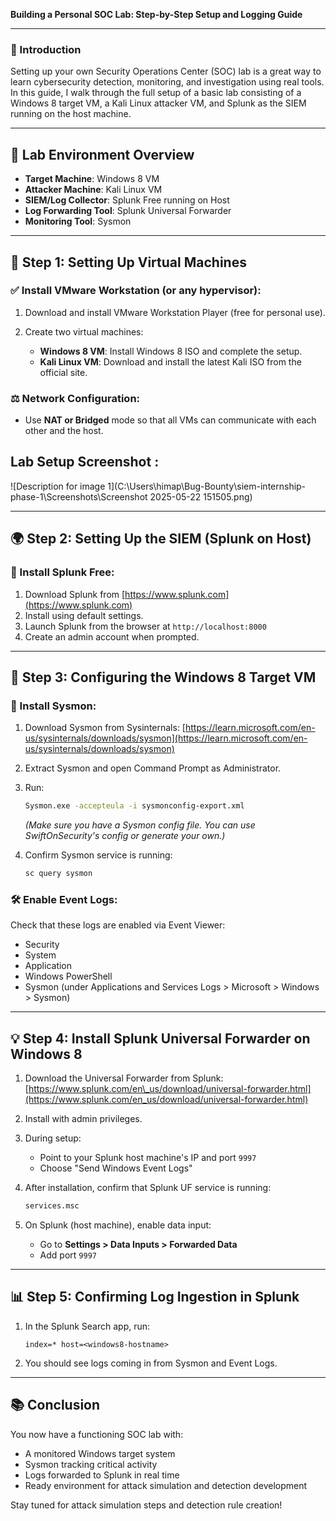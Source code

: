 **Building a Personal SOC Lab: Step-by-Step Setup and Logging Guide**

---

### 📁 Introduction

Setting up your own Security Operations Center (SOC) lab is a great way to learn cybersecurity detection, monitoring, and investigation using real tools. In this guide, I walk through the full setup of a basic lab consisting of a Windows 8 target VM, a Kali Linux attacker VM, and Splunk as the SIEM running on the host machine.

---

## 🚀 Lab Environment Overview

* **Target Machine**: Windows 8 VM
* **Attacker Machine**: Kali Linux VM
* **SIEM/Log Collector**: Splunk Free running on Host
* **Log Forwarding Tool**: Splunk Universal Forwarder
* **Monitoring Tool**: Sysmon

---

## 📅 Step 1: Setting Up Virtual Machines

### ✅ Install VMware Workstation (or any hypervisor):

1. Download and install VMware Workstation Player (free for personal use).
2. Create two virtual machines:

   * **Windows 8 VM**: Install Windows 8 ISO and complete the setup.
   * **Kali Linux VM**: Download and install the latest Kali ISO from the official site.

### ⚖️ Network Configuration:

* Use **NAT or Bridged** mode so that all VMs can communicate with each other and the host.

## Lab Setup Screenshot :
![Description for image 1](C:\Users\himap\Bug-Bounty\siem-internship-phase-1\Screenshots\Screenshot 2025-05-22 151505.png)

---

## 🌍 Step 2: Setting Up the SIEM (Splunk on Host)

### 🔧 Install Splunk Free:

1. Download Splunk from [https://www.splunk.com](https://www.splunk.com)
2. Install using default settings.
3. Launch Splunk from the browser at `http://localhost:8000`
4. Create an admin account when prompted.

---

## 🚪 Step 3: Configuring the Windows 8 Target VM

### 🔢 Install Sysmon:

1. Download Sysmon from Sysinternals: [https://learn.microsoft.com/en-us/sysinternals/downloads/sysmon](https://learn.microsoft.com/en-us/sysinternals/downloads/sysmon)
2. Extract Sysmon and open Command Prompt as Administrator.
3. Run:

   ```bash
   Sysmon.exe -accepteula -i sysmonconfig-export.xml
   ```

   *(Make sure you have a Sysmon config file. You can use SwiftOnSecurity's config or generate your own.)*
4. Confirm Sysmon service is running:

   ```bash
   sc query sysmon
   ```

### 🛠️ Enable Event Logs:

Check that these logs are enabled via Event Viewer:

* Security
* System
* Application
* Windows PowerShell
* Sysmon (under Applications and Services Logs > Microsoft > Windows > Sysmon)

---

## 💡 Step 4: Install Splunk Universal Forwarder on Windows 8

1. Download the Universal Forwarder from Splunk: [https://www.splunk.com/en\_us/download/universal-forwarder.html](https://www.splunk.com/en_us/download/universal-forwarder.html)
2. Install with admin privileges.
3. During setup:

   * Point to your Splunk host machine's IP and port `9997`
   * Choose "Send Windows Event Logs"
4. After installation, confirm that Splunk UF service is running:

   ```bash
   services.msc
   ```
5. On Splunk (host machine), enable data input:

   * Go to **Settings > Data Inputs > Forwarded Data**
   * Add port `9997`

---

## 📊 Step 5: Confirming Log Ingestion in Splunk

1. In the Splunk Search app, run:

   ```spl
   index=* host=<windows8-hostname>
   ```
2. You should see logs coming in from Sysmon and Event Logs.

---

## 📚 Conclusion

You now have a functioning SOC lab with:

* A monitored Windows target system
* Sysmon tracking critical activity
* Logs forwarded to Splunk in real time
* Ready environment for attack simulation and detection development

Stay tuned for attack simulation steps and detection rule creation!
